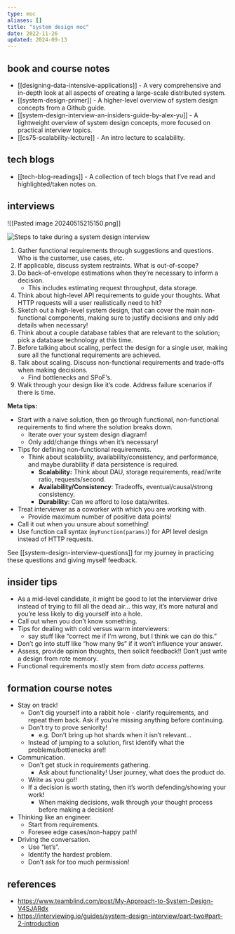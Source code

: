 ```yaml
---
type: moc
aliases: []
title: "system design moc"
date: 2022-11-26
updated: 2024-09-13
---
```


## book and course notes

- [[designing-data-intensive-applications]] - A very comprehensive and in-depth look at all aspects of creating a large-scale distributed system.
- [[system-design-primer]] - A higher-level overview of system design concepts from a Github guide.
- [[system-design-interview-an-insiders-guide-by-alex-yu]] - A lightweight overview of system design concepts, more focused on practical interview topics.
- [[cs75-scalability-lecture]] - An intro lecture to scalability.

## tech blogs

- [[tech-blog-readings]] - A collection of tech blogs that I’ve read and highlighted/taken notes on.

## interviews

![[Pasted image 20240515215150.png]]

![Steps to take during a system design interview](https://github.com/ashishps1/awesome-system-design-resources/raw/main/diagrams/interview-template.png)

1. Gather functional requirements through suggestions and questions. Who is the customer, use cases, etc.
2. If applicable, discuss system restraints. What is out-of-scope?
3. Do back-of-envelope estimations when they’re necessary to inform a decision.
	- This includes estimating request throughput, data storage.
4. Think about high-level API requirements to guide your thoughts. What HTTP requests will a user realistically need to hit?
5. Sketch out a high-level system design, that can cover the main non-functional components, making sure to justify decisions and only add details when necessary!
6. Think about a couple database tables that are relevant to the solution; pick a database technology at this time.
7. Before talking about scaling, perfect the design for a single user, making sure all the functional requirements are achieved.
8. Talk about scaling. Discuss non-functional requirements and trade-offs when making decisions.
	- Find bottlenecks and SPoF’s.
9. Walk through your design like it’s code. Address failure scenarios if there is time.

**Meta tips:**

- Start with a naive solution, then go through functional, non-functional requirements to find where the solution breaks down.
	- Iterate over your system design diagram!
	- Only add/change things when it’s necessary!
- Tips for defining non-functional requirements.
	- Think about scalability, availability/consistency, and performance, and maybe durability if data persistence is required.
		- **Scalability:** Think about DAU, storage requirements, read/write ratio, requests/second.
		- **Availability/Consistency**: Tradeoffs, eventual/causal/strong consistency.
		- **Durability**: Can we afford to lose data/writes.
- Treat interviewer as a coworker with which you are working with.
	- Provide maximum number of positive data points!
- Call it out when you unsure about something!
- Use function call syntax (`myFunction(params)`) for API level design instead of HTTP requests.

See [[system-design-interview-questions]] for my journey in practicing these questions and giving myself feedback.

## insider tips

- As a mid-level candidate, it might be good to let the interviewer drive instead of trying to fill all the dead air… this way, it’s more natural and you’re less likely to dig yourself into a hole.
- Call out when you don’t know something.
- Tips for dealing with cold versus warm interviewers:
	- say stuff like “correct me if I'm wrong, but I think we can do this.”
- Don’t go into stuff like “how many 9s” if it won’t influence your answer.
- Assess, provide opinion thoughts, then solicit feedback!! Don’t just write a design from rote memory.
- Functional requirements mostly stem from _data access patterns._

## formation course notes

- Stay on track!
	- Don’t dig yourself into a rabbit hole - clarify requirements, and repeat them back. Ask if you’re missing anything before continuing.
	- Don’t try to prove seniority!
		- e.g. Don’t bring up hot shards when it isn’t relevant…
	- Instead of jumping to a solution, first identify what the problems/bottlenecks are!!
- Communication.
	- Don’t get stuck in requirements gathering.
		- Ask about functionality! User journey, what does the product do.
	- Write as you go!!
	- If a decision is worth stating, then it’s worth defending/showing your work!
		- When making decisions, walk through your thought process before making a decision!
- Thinking like an engineer.
	- Start from requirements.
	- Foresee edge cases/non-happy path!
- Driving the conversation.
	- Use “let’s”.
	- Identify the hardest problem.
	- Don’t ask for too much permission!

## references

- https://www.teamblind.com/post/My-Approach-to-System-Design-V4SJARdx
- https://interviewing.io/guides/system-design-interview/part-two#part-2-introduction
